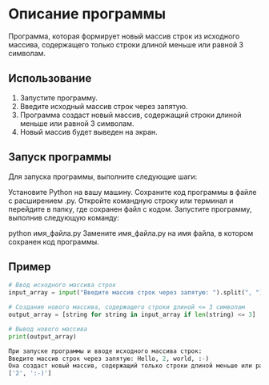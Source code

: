 # Описание программы

Программа, которая формирует новый массив строк из исходного массива, содержащего только строки длиной меньше или равной 3 символам.

## Использование

1. Запустите программу.
2. Введите исходный массив строк через запятую.
3. Программа создаст новый массив, содержащий строки длиной меньше или равной 3 символам.
4. Новый массив будет выведен на экран.

## Запуск программы
Для запуска программы, выполните следующие шаги:

Установите Python на вашу машину.
Сохраните код программы в файле с расширением .py.
Откройте командную строку или терминал и перейдите в папку, где сохранен файл с кодом.
Запустите программу, выполнив следующую команду:

python имя_файла.py
Замените имя_файла.py на имя файла, в котором сохранен код программы.

## Пример

```python
# Ввод исходного массива строк
input_array = input("Введите массив строк через запятую: ").split(", ")

# Создание нового массива, содержащего строки длиной <= 3 символам
output_array = [string for string in input_array if len(string) <= 3]

# Вывод нового массива
print(output_array)

При запуске программы и вводе исходного массива строк:
Введите массив строк через запятую: Hello, 2, world, :-)
Она создаст новый массив, содержащий только строки длиной меньше или равной 3 символам:
['2', ':-)']
